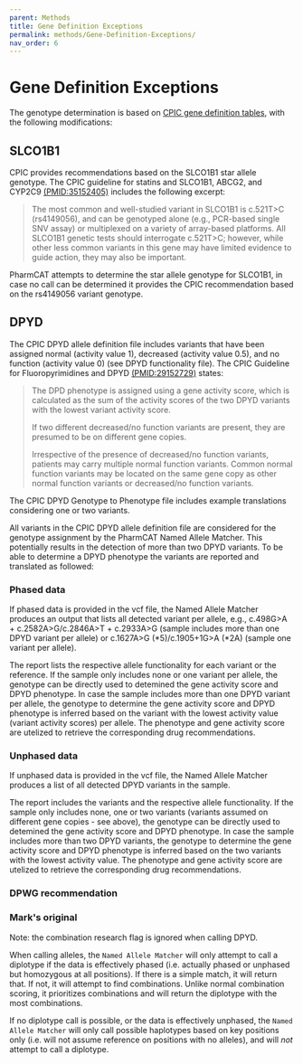 ```yaml
---
parent: Methods
title: Gene Definition Exceptions
permalink: methods/Gene-Definition-Exceptions/
nav_order: 6
---
```

# Gene Definition Exceptions

The genotype determination is based on [CPIC gene definition
tables](https://www.pharmgkb.org/page/pgxGeneRef), with
the following modifications:
    
## SLCO1B1

CPIC provides recommendations based on the SLCO1B1 star allele genotype. The CPIC guideline for statins and SLCO1B1, ABCG2, and CYP2C9 [(PMID:35152405)](https://pubmed.ncbi.nlm.nih.gov/35152405/) includes the following excerpt:

> The most common and well-studied variant in SLCO1B1 is c.521T>C (rs4149056), and can be genotyped alone (e.g., PCR-based single SNV assay) or multiplexed on a variety of array-based platforms. All SLCO1B1 genetic tests should interrogate c.521T>C; however, while other less common variants in this gene may have limited evidence to guide action, they may also be important. 

PharmCAT attempts to determine the star allele genotype for SLCO1B1, in case no call can be determined it provides the CPIC recommendation based on the rs4149056 variant genotype.

## DPYD

The CPIC DPYD allele definition file includes variants that have been assigned normal (activity value 1), decreased (activity value 0.5), and no function (activity value 0) (see DPYD functionality file). The CPIC Guideline for Fluoropyrimidines and DPYD [(PMID:29152729)](https://pubmed.ncbi.nlm.nih.gov/29152729/) states:

> The DPD phenotype is assigned using a gene activity score, which is calculated as the sum of the activity scores of the two DPYD variants with the lowest variant activity score.
> 
> If two different decreased/no function variants are present, they are presumed to be on different gene copies.
>
> Irrespective of the presence of decreased/no function variants, patients may carry multiple normal function variants. Common normal function variants may be located on the same gene copy as other normal function variants or decreased/no function variants.

The CPIC DPYD Genotype to Phenotype file includes example translations considering one or two variants. 

All variants in the CPIC DPYD allele definition file are considered for the genotype assignment by the PharmCAT Named Allele Matcher. This potentially results in the detection of more than two DPYD variants. To be able to determine a DPYD phenotype the variants are reported and translated as followed:

### Phased data

If phased data is provided in the vcf file, the Named Allele Matcher produces an output that lists all detected variant per allele, e.g., c.498G>A + c.2582A>G/c.2846A>T + c.2933A>G (sample includes more than one DPYD variant per allele) or c.1627A>G (\*5)/c.1905+1G>A (\*2A) (sample one variant per allele).

The report lists the respective allele functionality for each variant or the reference. If the sample only includes none or one variant per allele, the genotype can be directly used to detemined the gene activity score and DPYD phenotype. In case the sample includes more than one DPYD variant per allele, the genotype to determine the gene activity score and DPYD phenotype is inferred based on the variant with the lowest activity value (variant activity scores) per allele. The phenotype and gene activity score are utelized to retrieve the corresponding drug recommendations. 

### Unphased data

If unphased data is provided in the vcf file, the Named Allele Matcher produces a list of all detected DPYD variants in the sample. 

The report includes the variants and the respective allele functionality. If the sample only includes none, one or two variants (variants assumed on different gene copies - see above), the genotype can be directly used to detemined the gene activity score and DPYD phenotype. In case the sample includes more than two DPYD variants, the genotype to determine the gene activity score and DPYD phenotype is inferred based on the two variants with the lowest activity value. The phenotype and gene activity score are utelized to retrieve the corresponding drug recommendations. 

### DPWG recommendation 


### Mark's original

Note: the combination research flag is ignored when calling DPYD.

When calling alleles, the `Named Allele Matcher` will only attempt to call a diplotype if the data is effectively phased (i.e. actually phased or unphased but homozygous at all positions).  If there is a simple match, it will return that.  If not, it will attempt to find combinations.  Unlike normal combination scoring, it prioritizes combinations and will return the diplotype with the most combinations.

If no diplotype call is possible, or the data is effectively unphased, the `Named Allele Matcher` will only call possible haplotypes based on key positions only (i.e. will not assume reference on positions with no alleles), and will _not_ attempt to call a diplotype.
